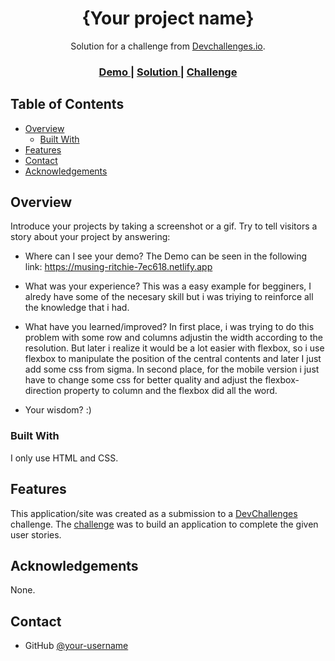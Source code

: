 <!-- Please update value in the {}  -->

<h1 align="center">{Your project name}</h1>

<div align="center">
   Solution for a challenge from  <a href="http://devchallenges.io" target="_blank">Devchallenges.io</a>.
</div>

<div align="center">
  <h3>
    <a href="https://musing-ritchie-7ec618.netlify.app/">
      Demo
    </a>
    <span> | </span>
    <a href="https://github.com/djcuello/404-not-found">
      Solution
    </a>
    <span> | </span>
    <a href="https://devchallenges.io/challenges/wBunSb7FPrIepJZAg0sY">
      Challenge
    </a>
  </h3>
</div>

<!-- TABLE OF CONTENTS -->

## Table of Contents

- [Overview](#overview)
  - [Built With](#built-with)
- [Features](#features)
- [Contact](#contact)
- [Acknowledgements](#acknowledgements)

<!-- OVERVIEW -->

## Overview

Introduce your projects by taking a screenshot or a gif. Try to tell visitors a story about your project by answering:

- Where can I see your demo?
  The Demo can be seen in the following link: https://musing-ritchie-7ec618.netlify.app
- What was your experience?
  This was a easy example for begginers, I alredy have some of the necesary skill but i was triying to reinforce all the knowledge that i had.
- What have you learned/improved?
  In first place, i was trying to do this problem with some row and columns adjustin the width according to the resolution. But later i realize it would be a lot easier with flexbox,
  so i use flexbox to manipulate the position of the central contents and later I just add some css from sigma.
  In second place, for the mobile version i just have to change some css for better quality and adjust the flexbox-direction property to column and the flexbox did all the word.
  
- Your wisdom? :)

### Built With

<!-- This section should list any major frameworks that you built your project using. Here are a few examples.-->

I only use HTML and CSS.

## Features

<!-- List the features of your application or follow the template. Don't share the figma file here :) -->

This application/site was created as a submission to a [DevChallenges](https://devchallenges.io/challenges) challenge. The [challenge](https://devchallenges.io/challenges/wBunSb7FPrIepJZAg0sY) was to build an application to complete the given user stories.


## Acknowledgements

<!-- This section should list any articles or add-ons/plugins that helps you to complete the project. This is optional but it will help you in the future. For exmpale -->
None.

## Contact


- GitHub [@your-username](https://github.com/djcuello)
